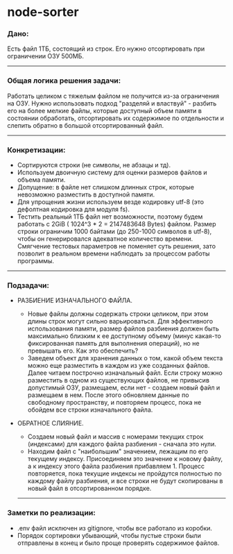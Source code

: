 # node-sorter

### Дано:

Есть файл 1ТБ, состоящий из строк. Его нужно отсортировать при ограничении ОЗУ 500МБ.

---

### Общая логика решения задачи:

Работать целиком с тяжелым файлом не получится из-за ограничения на ОЗУ. Нужно использовать подход "разделяй и властвуй" - разбить его на более мелкие файлы, которые доступный объем памяти в состоянии обработать, отсортировать их содержимое по отдельности и слепить обратно в большой отсортированный файл.

---

### Конкретизации:

- Сортируются строки (не символы, не абзацы и тд).
- Используем двоичную систему для оценки размеров файлов и объема памяти.
- Допущение: в файле нет слишком длинных строк, которые невозможно разместить в доступной памяти.
- Для упрощения жизни используем везде кодировку utf-8 (это дефолтная кодировка для модуля fs).
- Тестить реальный 1ТБ файл нет возможности, поэтому будем работать с 2GiB ( 1024^3 \* 2 = 2147483648 Bytes) файлом. Размер строки ограничим 1000 байтами (до 250-1000 символов в utf-8), чтобы он генерировался адекватное количество времени. Смягчение тестовых параметров не поменяет суть решения, зато позволит в реальном времени наблюдать за процессом работы программы.

---

### Подзадачи:

- РАЗБИЕНИЕ ИЗНАЧАЛЬНОГО ФАЙЛА.
  - Новые файлы должны содержать строки целиком, при этом длины строк могут сильно варьироваться. Для эффективного использования памяти, размер файлов разбиения должен быть максимально близким к ее доступному объему (минус какая-то фиксированная память для выполнения операций), но не превышать его. Как это обеспечить?
  - Заведем объект для хранения данных о том, какой объем текста можно еще разместить в каждом из уже созданных файлов. Далее читаем построчно изначальный файл. Если строку можно разместить в одном из существующих файлов, не привысив допустимый ОЗУ, размещаем, если нет - создаем новый файл и размещаем в нем. После этого обновляем данные по свободному пространству, и повторяем процесс, пока не обойдем все строки изначального файла.
- ОБРАТНОЕ СЛИЯНИЕ.

  - Создаем новый файл и массив с номерами текущих строк (индексами) для каждого файла разбиения - сначала это нули.
  - Находим файл с "наибольшим" значением, лежащим по его текущему индексу. Присоединяем это значение к новому файлу, а к индексу этого файла разбиения прибавляем 1. Процесс повторяется, пока текущие индексы не пройдутся полностью по каждому файлу разбиения, и все строки не будут скопированы в новый файл в отсортированном порядке.

  ***

### Заметки по реализации:

- .env файл исключен из gitignore, чтобы все работало из коробки.
- Порядок сортировки убывающий, чтобы пустые строки были отправлены в конец и было проще проверять содержимое файлов.
